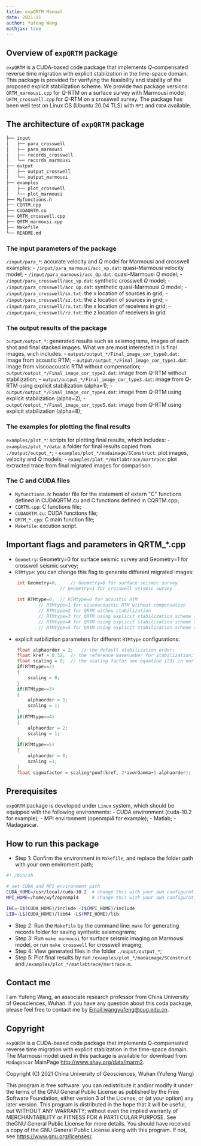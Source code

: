 ```yaml
---
title: expQRTM Manual
date: 2021-11
author: Yufeng Wang
mathjax: true
---
```



## Overview of `expQRTM` package

`expQRTM` is a CUDA-based code package that implements $Q$-compensated reverse time migration with explicit stabiization in the time-space domain. This package is provided for verifying the feasibility and stability of the proposed explicit stabilization scheme. We provide two package versions: `QRTM_marmousi.cpp` for $Q$-RTM on a surface survey with Marmousi model; `QRTM_crosswell.cpp` for $Q$-RTM on a crosswell survey. The package has been well test on Linux OS (Ubuntu 20.04 TLS) with `MPI` and `CUDA` available.

## The architecture of `expQRTM` package 

``` bash
├── input
│   ├── para_crosswell
│   ├── para_marmousi
│   ├── records_crosswell
│   └── records_marmousi
├── output
│   ├── output_crosswell
│   └── output_marmousi
├── examples
│   ├── plot_crosswell
│   └── plot_marmousi
├── Myfunctions.h
├── CQRTM.cpp
├── CUDAQRTM.cu
├── QRTM_crosswell.cpp
├── QRTM_marmousi.cpp
├── Makefile
└── README.md
```

### The input parameters of the package

`/input/para_*`: accurate velocity and $Q$ model for Marmousi and crosswell examples:
    - `/input/para_marmousi/acc_vp.dat`: quasi-Marmousi velocity model;
    - `/input/para_marmousi/acc_Qp.dat`: quasi-Marmousi $Q$ model;
    - `/input/para_crosswell/acc_vp.dat`: synthetic crosswell $Q$ model;
    - `/input/para_crosswell/acc_Qp.dat`: synthetic quasi-Marmousi $Q$ model;
    - `/input/para_crosswell/sx.txt`: the x location of sources in grid;
    - `/input/para_crosswell/sz.txt`: the z location of sources in grid;
    - `/input/para_crosswell/rx.txt`: the x location of receivers in grid;
    - `/input/para_crosswell/rz.txt`: the z location of receivers in grid.



### The output results of the package    

`output/output_*`: generated results such as seismograms, images of each shot and final stacked images. What we are most interested in is final images, wich includes:
    - `output/output_*/Final_image_cor_type0.dat`: image from acoustic RTM;
    - `output/output_*/Final_image_cor_type1.dat`: image from viscoacoustic RTM without compensation;
    - `output/output_*/Final_image_cor_type2.dat`: image from $Q$-RTM without stabilization;
    - `output/output_*/Final_image_cor_type3.dat`: image from $Q$-RTM using explicit stabilization (alpha=1);
    - `output/output_*/Final_image_cor_type4.dat`: image from $Q$-RTM using explicit stabilization (alpha=2);
    - `output/output_*/Final_image_cor_type5.dat`: image from $Q$-RTM using explicit stabilization (alpha=8);


### The examples for plotting the final results    

`examples/plot_*`: scripts for plotting final results, which includes:
    - `examples/plot_*/data`: a folder for final results copied from `./output/output_*`;
    - `examples/plot_*/madaimage/SConstruct`: plot images, velocity and $Q$ models;
    - `examples/plot_*/matlabtrace/martrace`: plot extracted trace from final migrated images for comparison.

### The C and CUDA files    

-   `Myfunctions.h`: header file for the statement of extern "C" functions defined in CUDAQRTM.cu and C functions defined in CQRTM.cpp;
-   `CQRTM.cpp`: C functions file;
-   `CUDAQRTM.cu`: CUDA functions file;
-   `QRTM_*.cpp`: C main function file;
-   `Makefile`: excution script.



## Important flags and parameters in QRTM_*.cpp

- `Geometry`: Geometry=0 for surface seismic survey and Geometry=1 for crosswell seismic survey;
- `RTMtype`: you can change this flag to generate different migrated images:
    
``` c
	int Geometry=0;		// Geometry=0 for surface seismic survey
					// Geometry=1 for crosswell seismic survey
						
	int RTMtype=0;	// RTMtype=0 for acoustic RTM
			// RTMtype=1 for viscoacoustic RTM without compensation
			// RTMtype=2 for QRTM withou stabilization
			// RTMtype=3 for QRTM using explicit stabilization scheme (alpha=1)
			// RTMtype=4 for QRTM using explicit stabilization scheme (alpha=2)
			// RTMtype=5 for QRTM using explicit stabilization scheme (alpha=8)
```

- explicit satbiliztion parameters for different `RTMtype` configurations:
    
``` c
	float alphaorder = 2;	// the default stabilization order;
	float kref = 0.32;	// the reference wavenumber for stabilization;
	float scaling = 0;	// the scaling factor see equation (23) in our paper;
	if(RTMtype==2)
	{
		scaling = 0;
	}
	if(RTMtype==3)
	{
		alphaorder = 1;
		scaling = 1;
	}
	if(RTMtype==4)
	{
		alphaorder = 2;
		scaling = 1;
	}
	if(RTMtype==5)
	{
		alphaorder = 8;
		scaling =1;
	}
	float sigmafactor = scaling*powf(kref, 2*averGamma+1-alphaorder);
```



## Prerequisites

`expQRTM` package is developed under `Linux` system, which should be equipped with the following environments:
    - CUDA environment (cuda-10.2 for example);
    - MPI environment (openmpi4 for example);
    - Matlab;
    - Madagascar.

## How to run this package

- Step 1: Confirm the environment in `Makefile`, and replace the folder path with your own enviroment path; 

``` bash
#! /bin/sh

# set CUDA and MPI environment path 
CUDA_HOME=/usr/local/cuda-10.2	# change this with your own configuration
MPI_HOME=/home/wyf/openmpi4		# change this with your own configuration

INC=-I$(CUDA_HOME)/include -I$(MPI_HOME)/include 
LIB=-L$(CUDA_HOME)/lib64 -L$(MPI_HOME)/lib
```

- Step 2: Run the `Makefile` by the command line: `make` for generating records folder for saving synthetic seismograms;
- Step 3: Run `make marmousi` for surface seismic imaging on Marmousi model, or run `make crosswell` for crosswell imaging;
- Step 4: View generated files in the folder `./ouput/output_*`;
- Step 5: Plot final results by run `/examples/plot_*/madaimage/SConstruct` and `/examples/plot_*/matlabtrace/martrace.m`.


## Contact me

I am Yufeng Wang, an associate research professor from China University of Geosciences, Wuhan. If you have any question about this coda package, please feel free to contact me by [Email:wangyufeng@cug.edu.cn](wangyufeng@cug.edu.cn).

## Copyright

`expQRTM` is a CUDA-based code package that implements Q-compensated reverse time migration with explicit stabiization in the time-space domain. The Marmousi model used in this package is available for download from `Madagascar` MainPage <http://www.ahay.org/data/marm2>.

Copyright (C) 2021  China University of Geosciences, Wuhan (Yufeng Wang)

This program is free software: you can redistribute it and/or modify it under the terms of the GNU General Public License as published by the Free Software Foundation, either version 3 of the License, or (at your option) any later version. This program is distributed in the hope that it will be useful, but WITHOUT ANY WARRANTY; without even the implied warranty of MERCHANTABILITY or FITNESS FOR A PARTI CULAR PURPOSE.  See theGNU General Public License for more details. You should have received a copy of the GNU General Public License along with this program.  If not, see <https://www.gnu.org/licenses/>.
